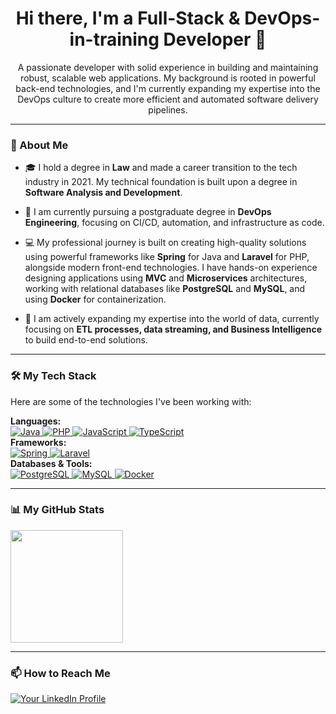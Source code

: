 <h1 align="center">
  Hi there, I'm a Full-Stack & DevOps-in-training Developer 👋
</h1>

<p align="center">
  A passionate developer with solid experience in building and maintaining robust, scalable web applications. My background is rooted in powerful back-end technologies, and I'm currently expanding my expertise into the DevOps culture to create more efficient and automated software delivery pipelines.
</p>

---

### 🔹 About Me

- 🎓 I hold a degree in **Law** and made a career transition to the tech industry in 2021. My technical foundation is built upon a degree in **Software Analysis and Development**.

- 🚀 I am currently pursuing a postgraduate degree in **DevOps Engineering**, focusing on CI/CD, automation, and infrastructure as code.

- 💻 My professional journey is built on creating high-quality solutions using powerful frameworks like **Spring** for Java and **Laravel** for PHP, alongside modern front-end technologies. I have hands-on experience designing applications using **MVC** and **Microservices** architectures, working with relational databases like **PostgreSQL** and **MySQL**, and using **Docker** for containerization.

- 🌱 I am actively expanding my expertise into the world of data, currently focusing on **ETL processes, data streaming, and Business Intelligence** to build end-to-end solutions.

---

### 🛠️ My Tech Stack

Here are some of the technologies I've been working with:

<p align="left">
  <strong>Languages:</strong><br>
  <a href="https://www.java.com" target="_blank"> 
    <img src="https://img.shields.io/badge/Java-ED8B00?style=for-the-badge&logo=openjdk&logoColor=white" alt="Java"/> 
  </a>
  <a href="https://www.php.net" target="_blank"> 
    <img src="https://img.shields.io/badge/PHP-777BB4?style=for-the-badge&logo=php&logoColor=white" alt="PHP"/> 
  </a>
  <a href="https://developer.mozilla.org/en-US/docs/Web/JavaScript" target="_blank"> 
    <img src="https://img.shields.io/badge/JavaScript-F7DF1E?style=for-the-badge&logo=javascript&logoColor=black" alt="JavaScript"/> 
  </a>
  <a href="https://www.typescriptlang.org/" target="_blank">
    <img src="https://img.shields.io/badge/TypeScript-3178C6?style=for-the-badge&logo=typescript&logoColor=white" alt="TypeScript"/>
  </a>
  <br>
  <strong>Frameworks:</strong><br>
  <a href="https://spring.io/" target="_blank"> 
    <img src="https://img.shields.io/badge/Spring-6DB33F?style=for-the-badge&logo=spring&logoColor=white" alt="Spring"/> 
  </a>
  <a href="https://laravel.com/" target="_blank">
    <img src="https://img.shields.io/badge/Laravel-FF2D20?style=for-the-badge&logo=laravel&logoColor=white" alt="Laravel"/>
  </a>
  <br>
  <strong>Databases & Tools:</strong><br>
  <a href="https://www.postgresql.org" target="_blank">
    <img src="https://img.shields.io/badge/PostgreSQL-4169E1?style=for-the-badge&logo=postgresql&logoColor=white" alt="PostgreSQL"/>
  </a>
  <a href="https://www.mysql.com/" target="_blank">
    <img src="https://img.shields.io/badge/MySQL-4479A1?style=for-the-badge&logo=mysql&logoColor=white" alt="MySQL"/>
  </a>
  <a href="https://www.docker.com/" target="_blank">
    <img src="https://img.shields.io/badge/Docker-2496ED?style=for-the-badge&logo=docker&logoColor=white" alt="Docker"/>
  </a>
</p>

---

### 📊 My GitHub Stats

  <img height="180em" src="https://github-readme-stats.vercel.app/api/top-langs/?username=luscasjb&layout=compact&langs_count=7&theme=tokyonight"/>
</p>

---

### 📫 How to Reach Me

<p align="left">
  <a href="https://linkedin.com/in/lucas-bressiani-311381213" target="blank">
    <img align="center" src="https://img.shields.io/badge/LinkedIn-0077B5?style=for-the-badge&logo=linkedin&logoColor=white" alt="Your LinkedIn Profile"/>
  </a>
</p>

